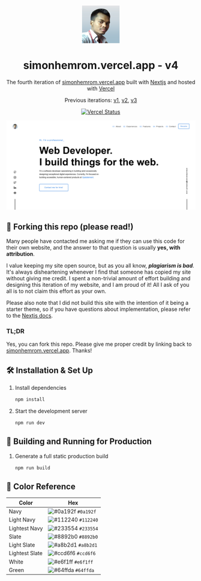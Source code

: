 <div align="center">
  <img alt="Logo" src="https://raw.githubusercontent.com/simons-devtools/developer-portfolio/refs/heads/main/public/logo.png" width="100" />
</div>
<h1 align="center">
  simonhemrom.vercel.app - v4
</h1>
<p align="center">
  The fourth iteration of <a href="https://simonhemrom.vercel.app" target="_blank">simonhemrom.vercel.app</a> built with <a href="https://www.nextjs.org/" target="_blank">Nextjs</a> and hosted with <a href="https://www.vercel.com/" target="_blank">Vercel</a>
</p>
<p align="center">
  Previous iterations:
  <a href="https://github.com/simons-devtools/v1" target="_blank">v1</a>,
  <a href="https://github.com/simons-devtools/v2" target="_blank">v2</a>,
  <a href="https://github.com/simons-devtools/v3" target="_blank">v3</a>
</p>
<p align="center">
  <a href="https://app.vercel.com/sites/simonhemrom/deploys" target="_blank">
    <img src="https://api.vercel.com/api/v1/badges/c5682fdc-d176-439a-9723-45b5e5e04f49/deploy-status" alt="Vercel Status" />
  </a>
</p>

![demo](https://raw.githubusercontent.com/simons-devtools/developer-portfolio/refs/heads/main/public/features/demo.png)

## 🚨 Forking this repo (please read!)

Many people have contacted me asking me if they can use this code for their own website, and the answer to that question is usually **yes, with attribution**.

I value keeping my site open source, but as you all know, _**plagiarism is bad**_. It's always disheartening whenever I find that someone has copied my site without giving me credit. I spent a non-trivial amount of effort building and designing this iteration of my website, and I am proud of it! All I ask of you all is to not claim this effort as your own.

Please also note that I did not build this site with the intention of it being a starter theme, so if you have questions about implementation, please refer to the [Nextjs docs](https://www.nextjs.org/docs/).

### TL;DR

Yes, you can fork this repo. Please give me proper credit by linking back to [simonhemrom.vercel.app](https://simonhemrom.vercel.app). Thanks!

## 🛠 Installation & Set Up

1. Install dependencies

   ```sh
   npm install
   ```

2. Start the development server

   ```sh
   npm run dev
   ```

## 🚀 Building and Running for Production

1. Generate a full static production build

   ```sh
   npm run build
   ```

## 🎨 Color Reference

| Color          | Hex                                                                |
| -------------- | ------------------------------------------------------------------ |
| Navy           | ![#0a192f](https://via.placeholder.com/10/0a192f?text=+) `#0a192f` |
| Light Navy     | ![#112240](https://via.placeholder.com/10/0a192f?text=+) `#112240` |
| Lightest Navy  | ![#233554](https://via.placeholder.com/10/303C55?text=+) `#233554` |
| Slate          | ![#8892b0](https://via.placeholder.com/10/8892b0?text=+) `#8892b0` |
| Light Slate    | ![#a8b2d1](https://via.placeholder.com/10/a8b2d1?text=+) `#a8b2d1` |
| Lightest Slate | ![#ccd6f6](https://via.placeholder.com/10/ccd6f6?text=+) `#ccd6f6` |
| White          | ![#e6f1ff](https://via.placeholder.com/10/e6f1ff?text=+) `#e6f1ff` |
| Green          | ![#64ffda](https://via.placeholder.com/10/64ffda?text=+) `#64ffda` |
